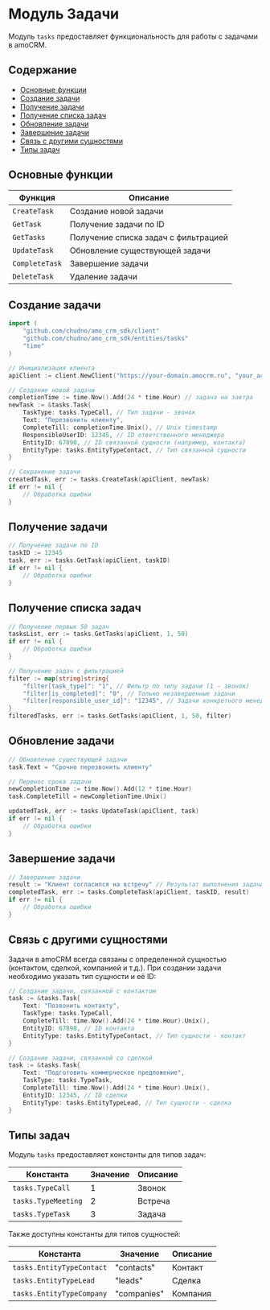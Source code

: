 # Модуль Задачи

Модуль `tasks` предоставляет функциональность для работы с задачами в amoCRM.

## Содержание

- [Основные функции](#основные-функции)
- [Создание задачи](#создание-задачи)
- [Получение задачи](#получение-задачи)
- [Получение списка задач](#получение-списка-задач)
- [Обновление задачи](#обновление-задачи)
- [Завершение задачи](#завершение-задачи)
- [Связь с другими сущностями](#связь-с-другими-сущностями)
- [Типы задач](#типы-задач)

## Основные функции

| Функция | Описание |
|---------|----------|
| `CreateTask` | Создание новой задачи |
| `GetTask` | Получение задачи по ID |
| `GetTasks` | Получение списка задач с фильтрацией |
| `UpdateTask` | Обновление существующей задачи |
| `CompleteTask` | Завершение задачи |
| `DeleteTask` | Удаление задачи |

## Создание задачи

```go
import (
    "github.com/chudno/amo_crm_sdk/client"
    "github.com/chudno/amo_crm_sdk/entities/tasks"
    "time"
)

// Инициализация клиента
apiClient := client.NewClient("https://your-domain.amocrm.ru", "your_access_token")

// Создание новой задачи
completionTime := time.Now().Add(24 * time.Hour) // задача на завтра
newTask := &tasks.Task{
    TaskType: tasks.TypeCall, // Тип задачи - звонок
    Text: "Перезвонить клиенту",
    CompleteTill: completionTime.Unix(), // Unix timestamp
    ResponsibleUserID: 12345, // ID ответственного менеджера
    EntityID: 67890, // ID связанной сущности (например, контакта)
    EntityType: tasks.EntityTypeContact, // Тип связанной сущности
}

// Сохранение задачи
createdTask, err := tasks.CreateTask(apiClient, newTask)
if err != nil {
    // Обработка ошибки
}
```

## Получение задачи

```go
// Получение задачи по ID
taskID := 12345
task, err := tasks.GetTask(apiClient, taskID)
if err != nil {
    // Обработка ошибки
}
```

## Получение списка задач

```go
// Получение первых 50 задач
tasksList, err := tasks.GetTasks(apiClient, 1, 50)
if err != nil {
    // Обработка ошибки
}

// Получение задач с фильтрацией
filter := map[string]string{
    "filter[task_type]": "1", // Фильтр по типу задачи (1 - звонок)
    "filter[is_completed]": "0", // Только незавершенные задачи
    "filter[responsible_user_id]": "12345", // Задачи конкретного менеджера
}
filteredTasks, err := tasks.GetTasks(apiClient, 1, 50, filter)
```

## Обновление задачи

```go
// Обновление существующей задачи
task.Text = "Срочно перезвонить клиенту"

// Перенос срока задачи
newCompletionTime := time.Now().Add(12 * time.Hour)
task.CompleteTill = newCompletionTime.Unix()

updatedTask, err := tasks.UpdateTask(apiClient, task)
if err != nil {
    // Обработка ошибки
}
```

## Завершение задачи

```go
// Завершение задачи
result := "Клиент согласился на встречу" // Результат выполнения задачи
completedTask, err := tasks.CompleteTask(apiClient, taskID, result)
if err != nil {
    // Обработка ошибки
}
```

## Связь с другими сущностями

Задачи в amoCRM всегда связаны с определенной сущностью (контактом, сделкой, компанией и т.д.). При создании задачи необходимо указать тип сущности и её ID:

```go
// Создание задачи, связанной с контактом
task := &tasks.Task{
    Text: "Позвонить контакту",
    TaskType: tasks.TypeCall,
    CompleteTill: time.Now().Add(24 * time.Hour).Unix(),
    EntityID: 67890, // ID контакта
    EntityType: tasks.EntityTypeContact, // Тип сущности - контакт
}

// Создание задачи, связанной со сделкой
task := &tasks.Task{
    Text: "Подготовить коммерческое предложение",
    TaskType: tasks.TypeTask,
    CompleteTill: time.Now().Add(24 * time.Hour).Unix(),
    EntityID: 12345, // ID сделки
    EntityType: tasks.EntityTypeLead, // Тип сущности - сделка
}
```

## Типы задач

Модуль `tasks` предоставляет константы для типов задач:

| Константа | Значение | Описание |
|-----------|----------|----------|
| `tasks.TypeCall` | 1 | Звонок |
| `tasks.TypeMeeting` | 2 | Встреча |
| `tasks.TypeTask` | 3 | Задача |

Также доступны константы для типов сущностей:

| Константа | Значение | Описание |
|-----------|----------|----------|
| `tasks.EntityTypeContact` | "contacts" | Контакт |
| `tasks.EntityTypeLead` | "leads" | Сделка |
| `tasks.EntityTypeCompany` | "companies" | Компания |
